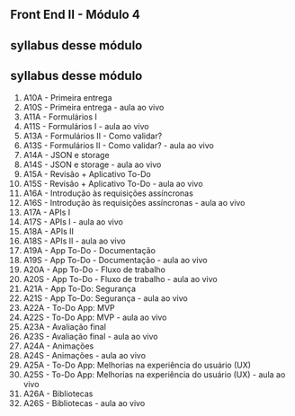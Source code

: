 ## Front End II - Módulo 4

## syllabus desse módulo

## syllabus desse módulo

1.  A10A - Primeira entrega
2.  A10S - Primeira entrega - aula ao vivo
3.  A11A - Formulários I
4.  A11S - Formulários I - aula ao vivo
5.  A13A - Formulários II - Como validar?
6.  A13S - Formulários II - Como validar? - aula ao vivo
7.  A14A - JSON e storage
8.  A14S - JSON e storage - aula ao vivo
9.  A15A - Revisão + Aplicativo To-Do
10. A15S - Revisão + Aplicativo To-Do - aula ao vivo
11. A16A - Introdução às requisições assíncronas
12. A16S - Introdução às requisições assíncronas - aula ao vivo
13. A17A - APIs I
14. A17S - APIs I - aula ao vivo
15. A18A - APIs II
16. A18S - APIs II - aula ao vivo
17. A19A - App To-Do - Documentação
18. A19S - App To-Do - Documentação - aula ao vivo
19. A20A - App To-Do - Fluxo de trabalho
20. A20S - App To-Do - Fluxo de trabalho - aula ao vivo
21. A21A - App To-Do: Segurança
22. A21S - App To-Do: Segurança - aula ao vivo
23. A22A - To-Do App: MVP
24. A22S - To-Do App: MVP - aula ao vivo
25. A23A - Avaliação final
26. A23S - Avaliação final - aula ao vivo
27. A24A - Animações
28. A24S - Animações - aula ao vivo
29. A25A - To-Do App: Melhorias na experiência do usuário (UX)
30. A25S - To-Do App: Melhorias na experiência do usuário (UX) - aula ao vivo
31. A26A - Bibliotecas
32. A26S - Bibliotecas - aula ao vivo
